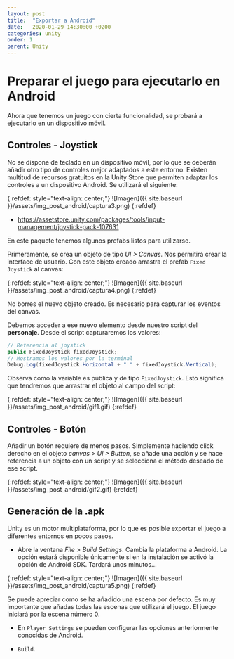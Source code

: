 ```yaml
---
layout: post
title:  "Exportar a Android"
date:   2020-01-29 14:30:00 +0200
categories: unity
order: 1
parent: Unity
---
```


# Preparar el juego para ejecutarlo en Android

Ahora que tenemos un juego con cierta funcionalidad, se probará a ejecutarlo en un dispositivo móvil.

## Controles - Joystick

No se dispone de teclado en un dispositivo móvil, por lo que se deberán añadir otro tipo de controles mejor adaptados a este entorno. Existen multitud de recursos gratuitos en la Unity Store que permiten adaptar los controles a un dispositivo Android. Se utilizará el siguiente:

{:refdef: style="text-align: center;"}
![Imagen]({{ site.baseurl }}/assets/img_post_android/captura3.png)
{:refdef}

* <https://assetstore.unity.com/packages/tools/input-management/joystick-pack-107631>

En este paquete tenemos algunos prefabs listos para utilizarse.

Primeramente, se crea un objeto de tipo *UI > Canvas*. Nos permitirá crear la interface de usuario. Con este objeto creado arrastra el prefab `Fixed Joystick` al canvas:

{:refdef: style="text-align: center;"}
![Imagen]({{ site.baseurl }}/assets/img_post_android/captura4.png)
{:refdef}

No borres el nuevo objeto creado. Es necesario para capturar los eventos del canvas.

Debemos acceder a ese nuevo elemento desde nuestro script del **personaje**. Desde el script capturaremos los valores:

```csharp
// Referencia al joystick
public FixedJoystick fixedJoystick;
// Mostramos los valores por la terminal
Debug.Log(fixedJoystick.Horizontal + " " + fixedJoystick.Vertical);
```

Observa como la variable es pública y de tipo `FixedJoystick`. Esto significa que tendremos que arrastrar el objeto al campo del script:

{:refdef: style="text-align: center;"}
![Imagen]({{ site.baseurl }}/assets/img_post_android/gif1.gif)
{:refdef}


## Controles - Botón

Añadir un botón requiere de menos pasos. Simplemente haciendo click derecho en el objeto *canvas > UI > Button*, se añade una acción y se hace referencia a un objeto con un script y se selecciona el método deseado de ese script.

{:refdef: style="text-align: center;"}
![Imagen]({{ site.baseurl }}/assets/img_post_android/gif2.gif)
{:refdef}


## Generación de la .apk

Unity es un motor multiplataforma, por lo que es posible exportar el juego a diferentes entornos en pocos pasos.

* Abre la ventana *File > Build Settings*. Cambia la plataforma a Android. La opción estará disponible únicamente si en la instalación se activó la opción de Android SDK. Tardará unos minutos...

{:refdef: style="text-align: center;"}
![Imagen]({{ site.baseurl }}/assets/img_post_android/captura5.png)
{:refdef}

Se puede apreciar como se ha añadido una escena por defecto. Es muy importante que añadas todas las escenas que utilizará el juego. El juego iniciará por la escena número 0.

* En `Player Settings` se pueden configurar las opciones anteriormente conocidas de Android.

* `Build`.

